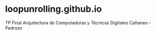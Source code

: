 # loopunrolling.github.io
TP Final Arquitectura de Computadoras y Técnicas Digitales Cattaneo - Pedrozo
